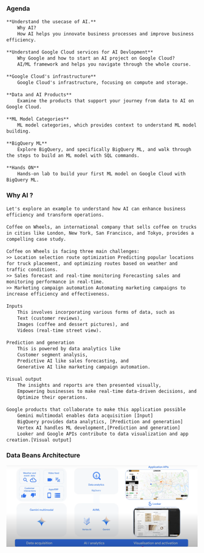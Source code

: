### Agenda 
    **Understand the usecase of AI.**  
        Why AI?
        How AI helps you innovate business processes and improve business efficiency.

    **Understand Google Cloud services for AI Devlopment**
        Why Google and how to start an AI project on Google Cloud?
        AI/ML framework and helps you navigate through the whole course.
    
    **Google Cloud's infrastructure**
        Google Cloud's infrastructure, focusing on compute and storage.
     
    **Data and AI Products**
        Examine the products that support your journey from data to AI on Google Cloud.

    **ML Model Categories**
        ML model categories, which provides context to understand ML model building.
    
    **BigQuery ML**
        Explore BigQuery, and specifically BigQuery ML, and walk through the steps to build an ML model with SQL commands.

    **Hands ON**    
        Hands-on lab to build your first ML model on Google Cloud with BigQuery ML.


### Why AI ?
    Let's explore an example to understand how AI can enhance business efficiency and transform operations.
    
    Coffee on Wheels, an international company that sells coffee on trucks in cities like London, New York, San Francisco, and Tokyo, provides a compelling case study.

    Coffee on Wheels is facing three main challenges: 
    >> Location selection route optimization Predicting popular locations for truck placement, and optimizing routes based on weather and traffic conditions.
    >> Sales forecast and real-time monitoring Forecasting sales and monitoring performance in real-time.
    >> Marketing campaign automation Automating marketing campaigns to increase efficiency and effectiveness.

    Inputs
        This involves incorporating various forms of data, such as 
        Text (customer reviews), 
        Images (coffee and dessert pictures), and
        Videos (real-time street view).
    
    Prediction and generation 
        This is powered by data analytics like 
        Customer segment analysis, 
        Predictive AI like sales forecasting, and 
        Generative AI like marketing campaign automation.

    Visual output 
        The insights and reports are then presented visually, 
        Empowering businesses to make real-time data-driven decisions, and 
        Optimize their operations.

    Google products that collaborate to make this application possible
        Gemini multimodal enables data acquisition [Input]
        BigQuery provides data analytics, [Prediction and generation]
        Vertex AI handles ML development,[Prediction and generation]
        Looker and Google APIs contribute to data visualization and app creation.[Visual output]
        
### Data Beans Architecture
<img height=auto src="data-beans_arch.png" title="Data Beans Architecture" width=auto/>
    
    
    
